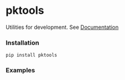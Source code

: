 # pktools

Utilities for development. See [Documentation](docs/index.md)

### Installation

```console
pip install pktools
```

### Examples

